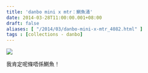 ```yaml
---
title: 'danbo mini x mtr：鰂魚涌'
date: 2014-03-28T11:00:00.001+08:00
draft: false
aliases: [ "/2014/03/danbo-mini-x-mtr_4082.html" ]
tags : [collections - danbo]
---
```


[![](https://4.bp.blogspot.com/-i_YyNaRr0K0/XDCxSeOwC3I/AAAAAAAAEQA/Qi1Y4TAqWS8CLeQ2C4u0dEtV7uvqZTQaACLcBGAs/s640/65.jpg)](https://4.bp.blogspot.com/-i_YyNaRr0K0/XDCxSeOwC3I/AAAAAAAAEQA/Qi1Y4TAqWS8CLeQ2C4u0dEtV7uvqZTQaACLcBGAs/s1600/65.jpg)

我肯定呢條唔係鰂魚！